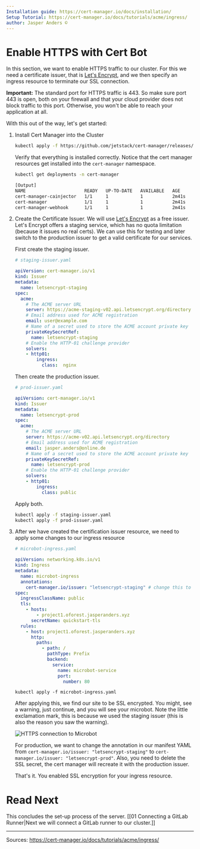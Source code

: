 ```yaml
---
Installation guide: https://cert-manager.io/docs/installation/
Setup Tutorial: https://cert-manager.io/docs/tutorials/acme/ingress/
author: Jasper Anders ©
---
```


# Enable HTTPS with Cert Bot

In this section, we want to enable HTTPS traffic to our cluster. For this we need a certificate issuer, that is [Let's Encrypt](https://letsencrypt.org/), and we then specify an ingress resource to terminate our SSL connection.

**Important:** The standard port for HTTPS traffic is 443. So make sure port 443 is open, both on your firewall and that your cloud provider does not block traffic to this port. Otherwise, you won't be able to reach your application at all.

With this out of the way, let's get started:

1. Install Cert Manager into the Cluster

   ```bash
   kubectl apply -f https://github.com/jetstack/cert-manager/releases/download/v1.6.1/cert-manager.yaml
   ```

   Verify that everything is installed correctly. Notice that the cert manager
   resources get installed into the `cert-manager` namespace.

   ```bash
   kubectl get deployments -n cert-manager

   [Output]
   NAME                      READY   UP-TO-DATE   AVAILABLE   AGE
   cert-manager-cainjector   1/1     1            1           2m41s
   cert-manager              1/1     1            1           2m41s
   cert-manager-webhook      1/1     1            1           2m41s
   ```

2. Create the Certificate Issuer. We will use
   [Let's Encrypt](https://letsencrypt.org/de/) as a free issuer. Let's Encrypt
   offers a staging service, which has no quota limitation (because it issues no
   real certs). We can use this for testing and later switch to the production
   issuer to get a valid certificate for our services.

   First create the staging issuer.

   ```YAML
   # staging-issuer.yaml

   apiVersion: cert-manager.io/v1
   kind: Issuer
   metadata:
     name: letsencrypt-staging
   spec:
     acme:
       # The ACME server URL
       server: https://acme-staging-v02.api.letsencrypt.org/directory
       # Email address used for ACME registration
       email: user@example.com
       # Name of a secret used to store the ACME account private key
       privateKeySecretRef:
         name: letsencrypt-staging
       # Enable the HTTP-01 challenge provider
       solvers:
       - http01:
           ingress:
             class:  nginx
   ```

   Then create the production issuer.

   ```YAML
   # prod-issuer.yaml

   apiVersion: cert-manager.io/v1
   kind: Issuer
   metadata:
     name: letsencrypt-prod
   spec:
     acme:
       # The ACME server URL
       server: https://acme-v02.api.letsencrypt.org/directory
       # Email address used for ACME registration
       email: jasper.anders@online.de
       # Name of a secret used to store the ACME account private key
       privateKeySecretRef:
         name: letsencrypt-prod
       # Enable the HTTP-01 challenge provider
       solvers:
       - http01:
           ingress:
             class: public
   ```

   Apply both.

   ```bash
   kubectl apply -f staging-issuer.yaml
   kubectl apply -f prod-issuer.yaml
   ```

3. After we have created the certification issuer resource, we need to apply
   some changes to our ingress resource

   ```YAML
   # microbot-ingress.yaml

   apiVersion: networking.k8s.io/v1
   kind: Ingress
   metadata:
     name: microbot-ingress
     annotations:
       cert-manager.io/issuer: "letsencrypt-staging" # change this to "letsencrypt-prod" for a valid encryption
   spec:
     ingressClassName: public
     tls:
       - hosts:
           - project1.oforest.jasperanders.xyz
         secretName: quickstart-tls
     rules:
       - host: project1.oforest.jasperanders.xyz
         http:
           paths:
             - path: /
               pathType: Prefix
               backend:
                 service:
                   name: microbot-service
                   port:
                     number: 80
   ```

   ```
   kubectl apply -f microbot-ingress.yaml
   ```

   After applying this, we find our site to be SSL encrypted. You might, see a
   warning, just continue, and you will see your microbot. Note the little
   exclamation mark, this is because we used the staging issuer (this is also
   the reason you saw the warning).

   ![HTTPS connection to Microbot](httpsMicrobot.png)

   For production, we want to change the annotation in our manifest YAML from
   `cert-manager.io/issuer: "letsencrypt-staging"` to
   `cert-manager.io/issuer: "letsencrypt-prod"`. Also, you need to delete the SSL
   secret, the cert manager will recreate it with the production issuer.

   That's it. You enabled SSL encryption for your ingress resource.

# Read Next

This concludes the set-up process of the server.
[[01 Connecting a GitLab Runner|Next we will connect a GitLab runner to our cluster.]]

---

Sources: https://cert-manager.io/docs/tutorials/acme/ingress/